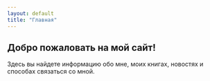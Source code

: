 ```yaml
---
layout: default
title: "Главная"
---
```


<!-- Hero Section -->
<section class="hero">
  <div class="hero-content">
    <h1>Добро пожаловать на мой сайт!</h1>
    <p>Здесь вы найдете информацию обо мне, моих книгах, новостях и способах связаться со мной.</p>
  </div>
</section>

<!-- Example Section: Обо мне -->
<!-- <section class="section">
  <div class="container">
    <h2>Обо мне</h2>
    <div class="about">
      <img src="{{ '/assets/images/author.jpg' | relative_url }}" alt="Мое фото" style="max-width: 250px; border-radius: 50%; margin-right: 2rem;">
      <p>Краткая информация обо мне, моем творческом пути и профессиональных достижениях.</p>
    </div>
  </div>
</section> -->
